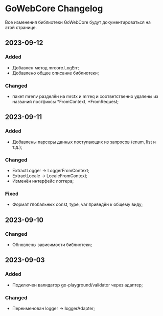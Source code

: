 # GoWebCore Changelog
Все изменения библиотеки GoWebCore будут документироваться на этой странице.

## 2023-09-12
### Added
- Добавлен метод mrcore.LogErr;
- Добавлено общее описание библиотеки;

### Changed
- пакет mrenv разделён на mrctx и mrreq и соответственно удалены из названий постфиксы *FromContext, *FromRequest;

## 2023-09-11
### Added
- Добавлены парсеры данных поступающих из запросов (enum, list и т.д.);

### Changed
- ExtractLogger -> LoggerFromContext;
- ExtractLocale -> LocaleFromContext;
- Изменён интерфейс логгера;

### Fixed
- Формат глобальных const, type, var приведён к общему виду;

## 2023-09-10
### Changed
- Обновлены зависимости библиотеки;

## 2023-09-03
### Added
- Подключен валидатор go-playground/validator через адаптер;

### Changed
- Переименован logger -> loggerAdapter;